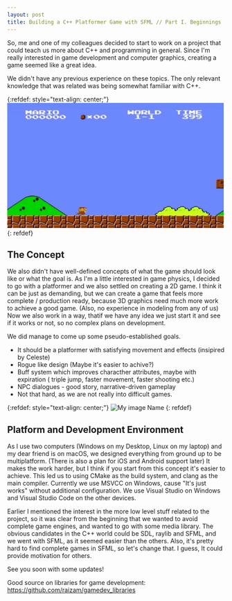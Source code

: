 ```yaml
---
layout: post
title: Building a C++ Platformer Game with SFML // Part I. Beginnings
---
```


<!--# Building a C++ Platformer Game - Part1: Beginnings-->
So, me and one of my colleagues decided to start to work on a project that could teach us more about C++ and programming in general. Since I'm really interested in game development and computer graphics, creating a game seemed like a great idea.

​We didn't have any previous experience on these topics. The only relevant knowledge that was related was being somewhat familiar with C++.

{:refdef: style="text-align: center;"}
![My image Name](/images/mario.gif)
{: refdef}

## The Concept
We also didn't have well-defined concepts of what the game should look like or what the goal is. As I'm a little interested in game physics, I decided to go with a platformer and we also settled on creating a 2D game. I think it can be just as demanding, but we can create a game that feels more complete / production ready, because 3D graphics need much more work to achieve a good game. (Also, no experience in modeling from any of us) Now we also work in a way, that​ if we have any idea we just start it and see if it works or not, so no complex plans on development.

We did manage to come up some pseudo-established goals.
 - It should be a platformer with satisfying movement and effects (insipired by Celeste)
 - Rogue like design (Maybe it's easier to achive?)
 - Buff system which improves characther attributes, maybe with expiration ( triple jump, faster movement, faster shooting etc.)
 - NPC dialogues - good story, narrative-driven gameplay
 - Not that hard, as we are not really into difficult games.

 {:refdef: style="text-align: center;"}
![My image Name](/images/celeste.gif)
{: refdef}

## Platform and Development Environment
As I use two computers (Windows on my Desktop, Linux on my laptop) and my dear friend is on macOS, we designed everything from ground up to be multiplatform. (There is also a plan for iOS and Android support later) It makes the work harder, but I think if you start from this concept it's easier to achieve. This led us to using CMake as the build system, and clang as the main compiler. Currently we use MSVCC on Windows, cause "It's just works" without additional configuration. We use Visual Studio on Windows and Visual Studio Code on the other devices.

Earlier I mentioned the interest in the more low level stuff related to the project, so it was clear from the beginning that we wanted to avoid complete game engines, and wanted to go with some media library. The obvious candidates in the C++ world could be SDL, raylib and SFML, and we went with SFML, as it seemed easier than the others. Also, it's pretty hard to find complete games in SFML, so let's change that. I guess, It could provide motivation for others.

See you soon with some updates!

Good source on libraries for game development: https://github.com/raizam/gamedev_libraries